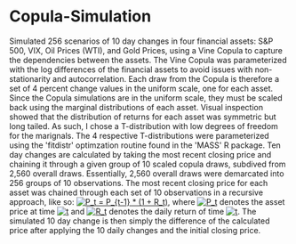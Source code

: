 # Copula-Simulation
Simulated 256 scenarios of 10 day changes in four financial assets: S&amp;P 500, VIX, Oil Prices (WTI), and Gold Prices, using a Vine Copula to capture the dependencies between the assets. The Vine Copula was parameterized with the log differences of the financial assets to avoid issues with non-stationarity and autocorrelation. Each draw from the Copula is therefore a set of 4 percent change values in the uniform scale, one for each asset. Since the Copula simulations are in the uniform scale, they must be scaled back using the marginal distributions of each asset. Visual inspection showed that the distribution of returns for each asset was symmetric but long tailed. As such, I chose a T-distribution with low degrees of freedom for the marignals. The 4 respective T-distributions were parameterized using the 'fitdistr' optimzation routine found in the 'MASS' R package. Ten day changes are calculated by taking the most recent closing price and chaining it through a given group of 10 scaled copula draws, subdived from 2,560 overall draws. Essentially, 2,560 overall draws were demarcated into 256 groups of 10 observations. The most recent closing price for each asset was chained through each set of 10 observations in a recursive approach, like so: <a href="https://www.codecogs.com/eqnedit.php?latex=P_t&space;=&space;P_{t-1}&space;*&space;(1&space;&plus;&space;R_t)" target="_blank"><img src="https://latex.codecogs.com/gif.latex?P_t&space;=&space;P_{t-1}&space;*&space;(1&space;&plus;&space;R_t)" title="P_t = P_{t-1} * (1 + R_t)" /></a>, where <a href="https://www.codecogs.com/eqnedit.php?latex=P_t" target="_blank"><img src="https://latex.codecogs.com/gif.latex?P_t" title="P_t" /></a> denotes the asset price at time <a href="https://www.codecogs.com/eqnedit.php?latex=t" target="_blank"><img src="https://latex.codecogs.com/gif.latex?t" title="t" /></a> and <a href="https://www.codecogs.com/eqnedit.php?latex=R_t" target="_blank"><img src="https://latex.codecogs.com/gif.latex?R_t" title="R_t" /></a> denotes the daily return of time <a href="https://www.codecogs.com/eqnedit.php?latex=t" target="_blank"><img src="https://latex.codecogs.com/gif.latex?t" title="t" /></a>. The simulated 10 day change is then simply the difference of the calculated price after applying the 10 daily changes and the initial closing price. 
